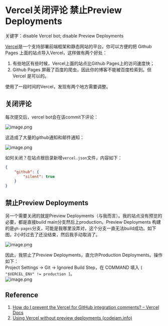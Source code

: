 # Vercel关闭评论 禁止Preview Deployments


关键字：disable Vercel bot; disable Preview Deployments


[Vercel](https://vercel.com/)是一个支持部署前端框架和静态网站的平台。你可以方便的把 Github Pages 上面的站点导入Vercel，这样做有两个好处：

1. 有些地区有些时候，Vercel上面的站点比Github Pages上的访问速度快；
2. Github Pages 屏蔽了百度的爬虫，因此你的博客不能被百度检索到。但 Vercel 是可以的。

使用了一段时间的Vercel，发现有两个地方需要调整。

## 关闭评论

每次提交后，vercel bot会在该commit下评论：

![image.png](https://cdn.jsdelivr.net/gh/whuwangyong/whuwangyong.github.io@gh-pages/20220-03-31-vercel-disable-comments-and-preview-deployments/assets/image-20220331105648-d4pir0q.png)

这造成了大量的github通知和邮件通知：

![image.png](https://cdn.jsdelivr.net/gh/whuwangyong/whuwangyong.github.io@gh-pages/20220-03-31-vercel-disable-comments-and-preview-deployments/assets/image-20220331105635-8befsf2.png)

如何关闭？在站点根目录新增`vercel.json`文件，内容如下：

```json
{
    "github": {
        "silent": true
    }
}
```

## 禁止Preview Deployments

另一个需要关闭的就是Preview Deployments（与我而言）。我的站点没有预览的必要，都是直接build main分支然后上production。Preview Deployments 构建的是`gh-pages`分支，可能是我哪里没弄对，这个分支一直无法build成功。如下图，2小时过去了还没结束，然后我手动取消了。  

![image.png](https://cdn.jsdelivr.net/gh/whuwangyong/whuwangyong.github.io@gh-pages/20220-03-31-vercel-disable-comments-and-preview-deployments/assets/image-20220331110211-1bm1n2c.png)

因此，我禁止了Preview Deployments，直允许Production Deployments。操作如下：  
Project Settings -> Git -> Ignored Build Step，在 COMMAND 填入 `[ "$VERCEL_ENV" != production ]`。  
​![image.png](https://cdn.jsdelivr.net/gh/whuwangyong/whuwangyong.github.io@gh-pages/20220-03-31-vercel-disable-comments-and-preview-deployments/assets/image-20220331110821-o5ow7rk.png)

## Reference

1. [How do I prevent the Vercel for GitHub integration comments? – Vercel Docs](https://vercel.com/support/articles/how-to-prevent-vercel-github-comments)
2. [Using Vercel without preview deployments (codejam.info)](https://www.codejam.info/2021/09/vercel-without-preview-deployments.html#turning-off-preview-deployments-kinda)




